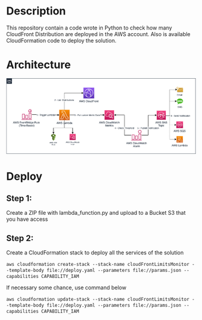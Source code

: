 # Description
This repository contain a code wrote in Python to check how many CloudFront Distribution are deployed in the AWS account.
Also is available CloudFormation code to deploy the solution.


# Architecture
![Diagrama](/images/cloudfrontDistLimitMonitor-accounts.png)

# Deploy
## Step 1:
Create a ZIP file with lambda_function.py and upload to a Bucket S3 that you have access

## Step 2:
Create a CloudFormation stack to deploy all the services of the solution
```
aws cloudformation create-stack --stack-name cloudFrontLimitsMonitor --template-body file://deploy.yaml --parameters file://params.json --capabilities CAPABILITY_IAM
```
If necessary some chance, use command below
```
aws cloudformation update-stack --stack-name cloudFrontLimitsMonitor --template-body file://deploy.yaml --parameters file://params.json --capabilities CAPABILITY_IAM
```
